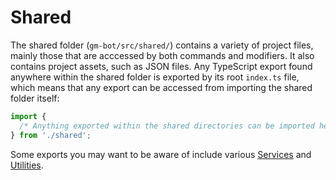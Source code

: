 # Shared
The shared folder (`gm-bot/src/shared/`) contains a variety of project files, mainly those that are acccessed by both commands and modifiers. It also contains project assets, such as JSON files. Any TypeScript export found anywhere within the shared folder is exported by its root `index.ts` file, which means that any export can be accessed from importing the shared folder itself:
```typescript
import {
  /* Anything exported within the shared directories can be imported here */
} from './shared';
```

Some exports you may want to be aware of include various [Services](/deep-dive/services) and [Utilities](/deep-dive/utilities).
